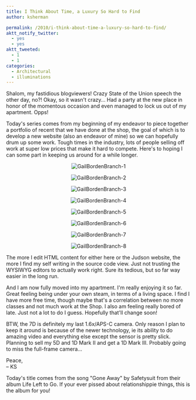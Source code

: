 ```yaml
---
title: I Think About Time, a Luxury So Hard to Find
author: ksherman

permalink: /2010/i-think-about-time-a-luxury-so-hard-to-find/
aktt_notify_twitter:
  - yes
  - yes
aktt_tweeted:
  - 1
  - 1
categories:
  - Architectural
  - illuminations
---
```

Shalom, my fastidious blogviewers! Crazy State of the Union speech the other day, no?! Okay, so it wasn't crazy... Had a party at the new place in honor of the momentous occasion and even managed to lock us out of my apartment. Opps!

Today's series comes from my beginning of my endeavor to piece together a portfolio of recent that we have done at the shop, the goal of which is to develop a new website (also an endeavor of mine) so we can hopefully drum up some work. Tough times in the industry, lots of people selling off work at super low prices that make it hard to compete. Here's to hoping I can some part in keeping us around for a while longer.

<p style="text-align: center;">
  <img src="https://s3-us-west-2.amazonaws.com/assets.kshermphoto.com/2010PostsImages/01-Jan/29/Library-1.jpg" alt="GailBordenBranch-1" />
</p>

<p style="text-align: center;">
  <img src="https://s3-us-west-2.amazonaws.com/assets.kshermphoto.com/2010PostsImages/01-Jan/29/Library-3.jpg" alt="GailBordenBranch-2" />
</p>

<p style="text-align: center;">
  <img src="https://s3-us-west-2.amazonaws.com/assets.kshermphoto.com/2010PostsImages/01-Jan/29/Library-2.jpg" alt="GailBordenBranch-3" />
</p>

<p style="text-align: center;">
  <img src="https://s3-us-west-2.amazonaws.com/assets.kshermphoto.com/2010PostsImages/01-Jan/29/Library-4.jpg" alt="GailBordenBranch-4" />
</p>

<p style="text-align: center;">
  <img src="https://s3-us-west-2.amazonaws.com/assets.kshermphoto.com/2010PostsImages/01-Jan/29/Library-5.jpg" alt="GailBordenBranch-5" />
</p>

<p style="text-align: center;">
  <img src="https://s3-us-west-2.amazonaws.com/assets.kshermphoto.com/2010PostsImages/01-Jan/29/Library-6.jpg" alt="GailBordenBranch-6" />
</p>

<p style="text-align: center;">
  <img src="https://s3-us-west-2.amazonaws.com/assets.kshermphoto.com/2010PostsImages/01-Jan/29/Library-7.jpg" alt="GailBordenBranch-7" />
</p>

<p style="text-align: center;">
  <img src="https://s3-us-west-2.amazonaws.com/assets.kshermphoto.com/2010PostsImages/01-Jan/29/Library-8.jpg" alt="GailBordenBranch-8" />
</p>

The more I edit HTML content for either here or the Judson website, the more I find my self writing in the source code view. Just not trusting the WYSIWYG editors to actually work right. Sure its tedious, but so far way easier in the long run.

And I am now fully moved into my apartment. I'm really enjoying it so far. Great feeling being under your own steam, in terms of a living space. I find I have more free time, though maybe that's a correlation between no more classes and not much work at the Shop. I also am feeling really bored of late. Just not a lot to do I guess. Hopefully that'll change soon!

BTW, the 7D is definitely my last 1.6x/APS-C camera. Only reason I plan to keep it around is because of the newer technology, ie its ability to do amazing video and everything else except the sensor is pretty slick. Planning to sell my 5D and 1D Mark II and get a 1D Mark III. Probably going to miss the full-frame camera...

Peace,  
– KS

Today's title comes from the song "Gone Away" by Safetysuit from their album Life Left to Go. If your ever pissed about relationshippie things, this is the album for you!
